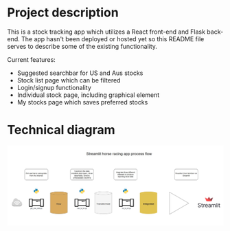 # Project description

This is a stock tracking app which utilizes a React front-end and Flask back-end. The app hasn't been deployed or hosted yet so this README file serves to describe some of the existing functionality.

Current features:
- Suggested searchbar for US and Aus stocks
- Stock list page which can be filtered
- Login/signup functionality
- Individual stock page, including graphical element
- My stocks page which saves preferred stocks

# Technical diagram

![alt text](https://github.com/dventura11997/horse-form-sv-app/blob/main/doco/tech_diagram.jpg?raw=true)

